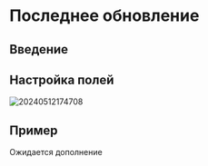 # Последнее обновление

<PluginInfo name="users"></PluginInfo>

## Введение

## Настройка полей

![20240512174708](https://static-docs.nocobase.com/20240512174708.png)

## Пример

Ожидается дополнение
